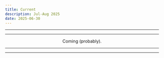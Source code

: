 ```yaml
---
title: Current
description: Jul-Aug 2025
date: 2025-06-30
---
```


---
---

<div align="center">Coming (probably).</div>

---
---
